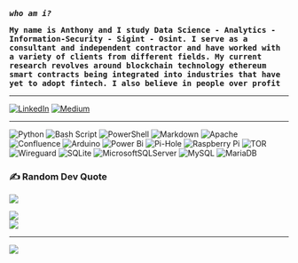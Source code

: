 
<b><i><tt>who am i?</tt></i></b>

<b><tt>My name is Anthony and I study Data Science - Analytics - Information-Security - Sigint - Osint. I serve as a consultant and independent contractor and have worked with a variety of clients from different fields. My current research revolves around blockchain technology ethereum smart contracts being integrated into industries that have yet to adopt fintech. I also believe in people over profit</tt></b>
<hr noshade>

  [![LinkedIn](https://img.shields.io/badge/LinkedIn-%230077B5.svg?logo=linkedin&logoColor=white)](https://linkedin.com/comm/mynetwork/discovery-see-all?usecase=PEOPLE_FOLLOWS&followMember=anthony-mcwhite-4a01511a0)
  [![Medium](https://img.shields.io/badge/Medium-12100E?logo=medium&logoColor=white)](https://medium.com/@null.com)



<hr noshade>

![Python](https://img.shields.io/badge/python-3670A0?style=for-the-badge&logo=python&logoColor=ffdd54) ![Bash Script](https://img.shields.io/badge/bash_script-%23121011.svg?style=for-the-badge&logo=gnu-bash&logoColor=white) ![PowerShell](https://img.shields.io/badge/PowerShell-%235391FE.svg?style=for-the-badge&logo=powershell&logoColor=white) ![Markdown](https://img.shields.io/badge/markdown-%23000000.svg?style=for-the-badge&logo=markdown&logoColor=white) ![Apache](https://img.shields.io/badge/apache-%23D42029.svg?style=for-the-badge&logo=apache&logoColor=white) ![Confluence](https://img.shields.io/badge/confluence-%23172BF4.svg?style=for-the-badge&logo=confluence&logoColor=white) ![Arduino](https://img.shields.io/badge/-Arduino-00979Dstyle=forthebadge&logo=Arduino&logoColor=white) ![Power Bi](https://img.shields.io/badge/power_bi-F2C811?style=for-the-badge&logo=powerbi&logoColor=black) ![Pi-Hole](https://img.shields.io/badge/pihole-%2396060C.svg?style=for-the-badge&logo=pi-hole&logoColor=white) ![Raspberry Pi](https://img.shields.io/badge/-Raspberry_Pi-C51A4A?style=for-the-badge&logo=Raspberry-Pi) ![TOR](https://img.shields.io/badge/tor-%237E4798.svg?style=for-the-badge&logo=tor-project&logoColor=white) ![Wireguard](https://img.shields.io/badge/wireguard-%2388171A.svg?style=for-the-badge&logo=wireguard&logoColor=white) ![SQLite](https://img.shields.io/badge/sqlite-%2307405e.svg?style=for-the-badge&logo=sqlite&logoColor=white) ![MicrosoftSQLServer](https://img.shields.io/badge/Microsoft%20SQL%20Server-CC2927?style=for-the-badge&logo=microsoft%20sql%20server&logoColor=white) ![MySQL](https://img.shields.io/badge/mysql-4479A1.svg?style=for-the-badge&logo=mysql&logoColor=white) ![MariaDB](https://img.shields.io/badge/MariaDB-003545?style=for-the-badge&logo=mariadb&logoColor=white)

### ✍️ Random Dev Quote
![](https://quotes-github-readme.vercel.app/api?type=horizontal&theme=radical)


![](https://github-readme-stats.vercel.app/api?username=c0hort&theme=dark&hide_border=false&include_all_commits=false&count_private=false)<br/>
![](https://github-readme-streak-stats.herokuapp.com/?user=c0hort&theme=dark&hide_border=false)<br/>

---
[![](https://visitcount.itsvg.in/api?id=c0hort&icon=2&color=0)](https://visitcount.itsvg.in)


